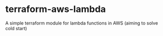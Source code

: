 # terraform-aws-lambda
A simple terraform module for lambda functions in AWS (aiming to solve cold start)
